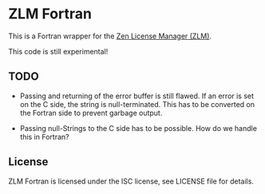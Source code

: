 ZLM Fortran
===========

This is a Fortran wrapper for the [Zen License Manager (ZLM)](https://zenlicensemanager.com/).

This code is still experimental!

## TODO

- Passing and returning of the error buffer is still flawed. If an error is set
  on the C side, the string is null-terminated. This has to be converted on the
  Fortran side to prevent garbage output.

- Passing null-Strings to the C side has to be possible. How do we handle this
  in Fortran?

## License

ZLM Fortran is licensed under the ISC license, see LICENSE file for details.
